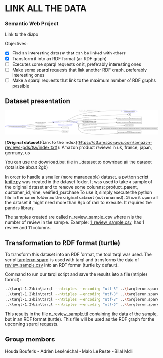 # LINK ALL THE DATA
### Semantic Web Project

[Link to the diapo](https://docs.google.com/presentation/d/17ujsVmwEoxKzDSSzz7CoVLtgLVd3hdcQStUgbiQ9YqY/edit#slide=id.p)

Objectives:
 - [x] Find an interesting dataset that can be linked with others
 - [x] Transform it into an RDF format (an RDF graph)
 - [ ] Executes some sparql requests on it, preferably interesting ones
 - [ ] Make some sparql requests that link another RDF graph, preferably interesting ones
 - [ ] Make a sparql requests that link to the maximum number of RDF graphs possible

## Dataset presentation

![](./img/graph.png)

[**Original dataset**](Link to the index](https://s3.amazonaws.com/amazon-reviews-pds/tsv/index.txt)): Amazon product reviews in uk, france, japan, germany, us

You can use the download.bat file in ./dataset to download all the dataset (total size about 2gb)

In order to handle a smaller (more manageable) dataset, a python script [knife.py](https://github.com/happy44300/projet-web-semantique/blob/main/knife.py) 
was created in the dataset folder. It was used to take a sample of the original dataset and to remove some columns: product_parent, customer_id, vine, verified_purchase
To use it, simply execute the python file in the same folder as the original dataset (not renamed). Since it open all the dataset it might need more than 8gb of ram to execute.
It requires the pandas library.

The samples created are called n_review_sample_csv where n is the number of review in the sample. 
Example: [1_review_sample.csv](https://github.com/happy44300/projet-web-semantique/blob/main/review_sample.csv), has 1 review and 11 columns.


## Transformation to RDF format (turtle)

To transform this dataset into an RDF format, the tool tarql was used. The script [tarqlerun.sparql](https://github.com/happy44300/projet-web-semantique/blob/main/tarqlerun.sparql) is used with tarql and transforms the data of [review_sample.csv](https://github.com/happy44300/projet-web-semantique/blob/main/review_sample.csv) into an RDF format (turtle by default).

Command to run our tarql script and save the results into a file (ntriples format):
```bash
..\tarql-1.2\bin\tarql --ntriples --encoding "utf-8" ..\tarqlerun.sparql .\500000_review_sample.csv > 500000_review_sample.nt
..\tarql-1.2\bin\tarql --ntriples --encoding "utf-8" ..\tarqlerun.sparql .\100000_review_sample.csv >100000_review_sample.nt
..\tarql-1.2\bin\tarql --ntriples --encoding "utf-8" ..\tarqlerun.sparql .\50000_review_sample.csv >50000_review_sample.nt
..\tarql-1.2\bin\tarql --ntriples --encoding "utf-8" ..\tarqlerun.sparql .\10000_review_sample.csv >10000_review_sample.nt
```

This results in the file [n_review_sample.ttl](https://github.com/happy44300/projet-web-semantique/blob/main/review_sample.ttl) containing the data of the sample, but in an RDF format (turtle). This file will be used as the RDF graph for the upcoming sparql requests.


## Group members

Houda Bouferis - Adrien Lesénéchal - Malo Le Reste - Bilal Molli
